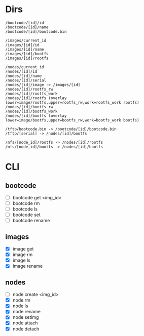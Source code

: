 # Dirs

```text
/bootcode/[id]/id
/bootcode/[id]/name
/bootcode/[id]/bootcode.bin

/images/current_id
/images/[id]/id
/images/[id]/name
/images/[id]/bootfs
/images/[id]/rootfs

/nodes/current_id
/nodes/[id]/id
/nodes/[id]/name
/nodes/[id]/serial
/nodes/[id]/image -> /images/[id]
/nodes/[id]/rootfs_rw
/nodes/[id]/rootfs_work
/nodes/[id]/rootfs (overlay lower=image/rootfs,upper=rootfs_rw,work=rootfs_work rootfs)
/nodes/[id]/bootfs_rw
/nodes/[id]/bootfs_work
/nodes/[id]/bootfs (overlay lower=image/bootfs,upper=bootfs_rw,work=bootfs_work bootfs)

/tftp/bootcode.bin -> /bootcode/[id]/bootcode.bin
/tftp/[serial] -> /nodes/[id]/bootfs

/nfs/[node_id]/rootfs -> /nodes/[id]/rootfs
/nfs/[node_id]/bootfs -> /nodes/[id]/bootfs
```

# CLI

## bootcode

- [ ] bootcode get <id> <img_id>
- [ ] bootcode rm <id>
- [ ] bootcode ls
- [ ] bootcode set <id>
- [ ] bootcode rename <id> <name>

## images

- [x] image get <name> <url>
- [x] image rm <id>
- [x] image ls
- [x] image rename <id> <name>

## nodes

- [ ] node create <name> <img_id>
- [x] node rm <id>
- [x] node ls
- [x] node rename <id> <name>
- [x] node setimg <id>
- [x] node attach <id> <serial>
- [x] node detach <id>
